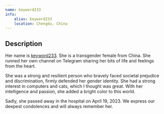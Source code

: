 ```yaml
---
name: keyword233
info:
    alias: keyword233
    location: Chengdu, China
---
```


## Description

Her name is [keyword233](https://twitter.com/keyword233). She is a transgender female from China. She runned her own channel on Telegram sharing her bits of life and feelings from the heart.

She was a strong and resilient person who bravely faced societal prejudice and discrimination, firmly defended her gender identity. She had a strong interest in computers and cats, which I thought was great. With her intelligence and passion, she added a bright color to this world.

Sadly, she passed away in the hospital on April 19, 2023. We express our deepest condolences and will always remember her.
